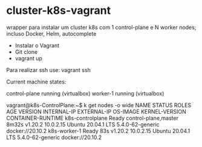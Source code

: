 # cluster-k8s-vagrant

wrapper para instalar um cluster k8s com 1 control-plane e N worker nodes; incluso Docker, Helm, autocomplete

- Instalar o Vagrant
- Git clone
- vagrant up

Para realizar ssh use: vagrant ssh <name>

Current machine states:

control-plane             running (virtualbox)
worker-1                  running (virtualbox)

vagrant@k8s-ControlPlane:~$ k get nodes -o wide
NAME               STATUS   ROLES                  AGE     VERSION   INTERNAL-IP   EXTERNAL-IP   OS-IMAGE             KERNEL-VERSION     CONTAINER-RUNTIME
k8s-controlplane   Ready    control-plane,master   8m32s   v1.20.2   10.0.2.15     <none>        Ubuntu 20.04.1 LTS   5.4.0-62-generic   docker://20.10.2
k8s-worker-1       Ready    <none>                 83s     v1.20.2   10.0.2.15     <none>        Ubuntu 20.04.1 LTS   5.4.0-62-generic   docker://20.10.2